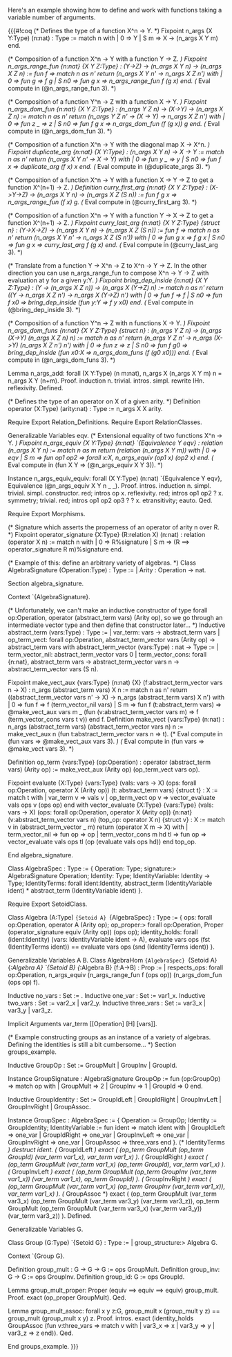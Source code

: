 Here's an example showing how to define and work with functions taking a variable number of arguments.

{{{#!coq
(* Defines the type of a function X^n -> Y. *)
Fixpoint n_args (X Y:Type) (n:nat) : Type :=
match n with
| 0 => Y
| S m => X -> (n_args X Y m)
end.

(* Composition of a function X^n -> Y with a function Y -> Z. *)
Fixpoint n_args_range_fun {n:nat} {X Y Z:Type} :
  (Y->Z) -> (n_args X Y n) -> (n_args X Z n) :=
fun f =>
match n as n' return (n_args X Y n' -> n_args X Z n') with
| 0 => fun g => f g
| S n0 => fun g x => n_args_range_fun f (g x)
end.
(* Eval compute in (@n_args_range_fun 3). *)

(* Composition of a function Y^n -> Z with a function X -> Y. *)
Fixpoint n_args_dom_fun {n:nat} {X Y Z:Type} :
  (n_args Y Z n) -> (X->Y) -> (n_args X Z n) :=
match n as n' return (n_args Y Z n' -> (X -> Y) -> n_args X Z n') with
| 0 => fun z _ => z
| S n0 => fun f g x => n_args_dom_fun (f (g x)) g
end.
(* Eval compute in (@n_args_dom_fun 3). *)

(* Composition of a function X^n -> Y with the diagonal map X -> X^n. *)
Fixpoint duplicate_arg {n:nat} {X Y:Type} :
  (n_args X Y n) -> X -> Y :=
match n as n' return (n_args X Y n' -> X -> Y) with
| 0 => fun y _ => y
| S n0 => fun f x => duplicate_arg (f x) x
end.
(* Eval compute in (@duplicate_args 3). *)

(* Composition of a function X^n -> Y with a function X -> Y -> Z to get
   a function X^(n+1) -> Z. *)
Definition curry_first_arg {n:nat} {X Y Z:Type} :
  (X->Y->Z) -> (n_args X Y n) -> (n_args X Z (S n)) :=
fun f g x => n_args_range_fun (f x) g.
(* Eval compute in (@curry_first_arg 3). *)

(* Composition of a function X^n -> Y with a function Y -> X -> Z to get
   a function X^(n+1) -> Z. *)
Fixpoint curry_last_arg {n:nat} {X Y Z:Type} {struct n} :
  (Y->X->Z) -> (n_args X Y n) -> (n_args X Z (S n)) :=
fun f =>
match n as n' return (n_args X Y n' -> n_args X Z (S n')) with
| 0 => fun g x => f g x
| S n0 => fun g x => curry_last_arg f (g x)
end.
(* Eval compute in (@curry_last_arg 3). *)

(* Translate from a function Y -> X^n -> Z to X^n -> Y -> Z.
   In the other direction you can use n_args_range_fun to compose
   X^n -> Y -> Z with evaluation at y for a given y:Y. *)
Fixpoint bring_dep_inside {n:nat} {X Y Z:Type} :
  (Y -> (n_args X Z n)) -> (n_args X (Y->Z) n) :=
match n as n' return ((Y -> n_args X Z n') -> n_args X (Y->Z) n') with
| 0 => fun f => f
| S n0 => fun f x0 => bring_dep_inside (fun y:Y => f y x0)
end.
(* Eval compute in (@bring_dep_inside 3). *)

(* Composition of a function Y^n -> Z with n functions X -> Y. *)
Fixpoint n_args_dom_funs {n:nat} {X Y Z:Type} {struct n} :
  (n_args Y Z n) -> (n_args (X->Y) (n_args X Z n) n) :=
match n as n' return (n_args Y Z n' -> n_args (X->Y) (n_args X Z n') n') with
| 0 => fun z => z
| S n0 => fun f g0 => bring_dep_inside
  (fun x0:X => n_args_dom_funs (f (g0 x0)))
end.
(* Eval compute in (@n_args_dom_funs 3). *)

Lemma n_args_add: forall (X Y:Type) (n m:nat),
  n_args X (n_args X Y m) n = n_args X Y (n+m).
Proof.
induction n.
trivial.
intros.
simpl.
rewrite IHn.
reflexivity.
Defined.

(* Defines the type of an operator on X of a given arity. *)
Definition operator (X:Type) (arity:nat) : Type := n_args X X arity.

Require Export Relation_Definitions.
Require Export RelationClasses.

Generalizable Variables eqv.
(* Extensional equality of two functions X^n -> Y. *)
Fixpoint n_args_equiv {X Y:Type} {n:nat} `{Equivalence Y eqv} :
  relation (n_args X Y n) :=
match n as m return (relation (n_args X Y m)) with
| 0 => eqv
| S m => fun op1 op2 => forall x:X, n_args_equiv (op1 x) (op2 x)
end.
(* Eval compute in (fun X Y => (@n_args_equiv X Y 3)). *)

Instance n_args_equiv_equiv: forall (X Y:Type) (n:nat) `{Equivalence Y eqv},
  Equivalence (@n_args_equiv X Y n _ _).
Proof.
intros.
induction n.
simpl.
trivial.
simpl.
constructor.
red; intros op x.
reflexivity.
red; intros op1 op2 ? x.
symmetry; trivial.
red; intros op1 op2 op3 ? ? x.
etransitivity; eauto.
Qed.

Require Export Morphisms.

(* Signature which asserts the properness of an operator of arity n over R. *)
Fixpoint operator_signature {X:Type} (R:relation X) (n:nat) :
  relation (operator X n) :=
match n with
| 0 => R%signature
| S m => (R ==> operator_signature R m)%signature
end.

(* Example of this: define an arbitrary variety of algebras. *)
Class AlgebraSignature (Operation:Type) : Type :=
| Arity : Operation -> nat.

Section algebra_signature.

Context `{AlgebraSignature}.

(* Unfortunately, we can't make an inductive constructor of type
   forall op:Operation, operator (abstract_term vars) (Arity op), so we
   go through an intermediate vector type and then define that constructor
   later... *)
Inductive abstract_term (vars:Type) : Type :=
  | var_term: vars -> abstract_term vars
  | op_term_vect: forall op:Operation,
      abstract_term_vector vars (Arity op) -> abstract_term vars
with abstract_term_vector (vars:Type) : nat -> Type :=
  | term_vector_nil: abstract_term_vector vars 0
  | term_vector_cons: forall {n:nat}, abstract_term vars ->
      abstract_term_vector vars n ->
      abstract_term_vector vars (S n).

Fixpoint make_vect_aux {vars:Type} (n:nat) {X} (f:abstract_term_vector vars n -> X)
  : n_args (abstract_term vars) X n :=
match n as n' return ((abstract_term_vector vars n' -> X) ->
                      n_args (abstract_term vars) X n') with
| 0 => fun f => f (term_vector_nil vars)
| S m => fun f (t:abstract_term vars) => @make_vect_aux vars m _
    (fun (v:abstract_term_vector vars m) =>
       f (term_vector_cons vars t v))
end f.
Definition make_vect {vars:Type} (n:nat) :
  n_args (abstract_term vars) (abstract_term_vector vars n) n :=
make_vect_aux n (fun t:abstract_term_vector vars n => t).
(* Eval compute in (fun vars => @make_vect_aux vars 3). *)
(* Eval compute in (fun vars => @make_vect vars 3). *)

Definition op_term {vars:Type} (op:Operation) :
  operator (abstract_term vars) (Arity op) :=
make_vect_aux (Arity op) (op_term_vect vars op).

Fixpoint evaluate {X:Type} {vars:Type}
  (vals: vars -> X) (ops: forall op:Operation, operator X (Arity op))
  (t: abstract_term vars) {struct t} : X :=
match t with
| var_term v => vals v
| op_term_vect op v => vector_evaluate vals ops v (ops op)
end
with vector_evaluate {X:Type} {vars:Type}
  (vals: vars -> X) (ops: forall op:Operation, operator X (Arity op))
  {n:nat} (v:abstract_term_vector vars n) (top_op: operator X n)
  {struct v} : X :=
match v in (abstract_term_vector _ m) return (operator X m -> X) with
| term_vector_nil => fun op => op
| term_vector_cons m hd tl => fun op => vector_evaluate vals ops tl
                                          (op (evaluate vals ops hd))
end top_op.

End algebra_signature.

Class AlgebraSpec : Type := {
  Operation: Type;
  signature:> AlgebraSignature Operation;
  Identity: Type;
  IdentityVariable: Identity -> Type;
  IdentityTerms: forall ident:Identity,
    abstract_term (IdentityVariable ident) *
    abstract_term (IdentityVariable ident)
}.

Require Export SetoidClass.

Class Algebra (A:Type) `{Setoid A} `{AlgebraSpec} : Type := {
  ops: forall op:Operation, operator A (Arity op);
  op_proper:> forall op:Operation, Proper
    (operator_signature equiv (Arity op)) (ops op);
  identity_holds: forall (ident:Identity)
    (vars: IdentityVariable ident -> A),
    evaluate vars ops (fst (IdentityTerms ident)) ==
    evaluate vars ops (snd (IdentityTerms ident))
}.

Generalizable Variables A B.
Class AlgebraHom `{AlgebraSpec} `{Setoid A} {_:Algebra A}
  `{Setoid B} {_:Algebra B} (f:A->B) : Prop :=
| respects_ops: forall op:Operation,
  n_args_equiv (n_args_range_fun f (ops op))
               (n_args_dom_fun (ops op) f).

Inductive no_vars : Set := .
Inductive one_var : Set := var1_x.
Inductive two_vars : Set := var2_x | var2_y.
Inductive three_vars : Set := var3_x | var3_y | var3_z.

Implicit Arguments var_term [[Operation] [H] [vars]].

(* Example constructing groups as an instance of a variety of algebras.
   Defining the identities is still a bit cumbersome... *)
Section groups_example.

Inductive GroupOp : Set := GroupMult | GroupInv | GroupId.

Instance GroupSignature : AlgebraSignature GroupOp :=
  fun (op:GroupOp) => match op with
| GroupMult => 2
| GroupInv => 1
| GroupId => 0
  end.

Inductive GroupIdentity : Set :=
GroupIdLeft | GroupIdRight | GroupInvLeft | GroupInvRight | GroupAssoc.

Instance GroupSpec : AlgebraSpec := {
  Operation := GroupOp;
  Identity := GroupIdentity;
  IdentityVariable := fun ident => match ident with
| GroupIdLeft => one_var
| GroupIdRight => one_var
| GroupInvLeft => one_var
| GroupInvRight => one_var
| GroupAssoc => three_vars
  end
}.
(* IdentityTerms *)
destruct ident.
(* GroupIdLeft *)
exact ( (op_term GroupMult (op_term GroupId) (var_term var1_x),
         var_term var1_x) ).
(* GroupIdRight *)
exact ( (op_term GroupMult (var_term var1_x) (op_term GroupId),
         var_term var1_x) ).
(* GroupInvLeft *)
exact ( (op_term GroupMult (op_term GroupInv (var_term var1_x))
                           (var_term var1_x),
         op_term GroupId) ).
(* GroupInvRight *)
exact ( (op_term GroupMult (var_term var1_x)
                           (op_term GroupInv (var_term var1_x)),
         var_term var1_x) ).
(* GroupAssoc *)
exact ( (op_term GroupMult (var_term var3_x)
                 (op_term GroupMult (var_term var3_y) (var_term var3_z)),
         op_term GroupMult
                 (op_term GroupMult (var_term var3_x) (var_term var3_y))
                 (var_term var3_z)) ).
Defined.

Generalizable Variables G.

Class Group (G:Type) `{Setoid G} : Type :=
  | group_structure:> Algebra G.

Context `{Group G}.

Definition group_mult : G -> G -> G := ops GroupMult.
Definition group_inv: G -> G := ops GroupInv.
Definition group_id: G := ops GroupId.

Lemma group_mult_proper: Proper (equiv ==> equiv ==> equiv) group_mult.
Proof.
exact (op_proper GroupMult).
Qed.

Lemma group_mult_assoc: forall x y z:G, group_mult x (group_mult y z) ==
                                        group_mult (group_mult x y) z.
Proof.
intros.
exact (identity_holds GroupAssoc
  (fun v:three_vars => match v with
   | var3_x => x | var3_y => y | var3_z => z end)).
Qed.

End groups_example.
}}}
